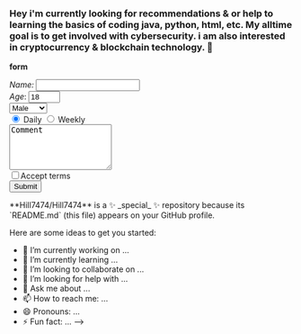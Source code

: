 ### Hey i'm currently looking for recommendations & or help to learning the basics of coding java, python, html, etc. My alltime goal is to get involved with cybersecurity. i am also interested in cryptocurrency & blockchain technology. 👋
<strong>form</strong>
<form action="/action.php" method="post"><em>Name:</em> <input name="name" type="text" /> <br /> <em>Age</em>: <input max="99" min="1" name="age" step="1" type="number" value="18" /> <br /><select name="gender">
<option selected="selected" value="male">Male</option>
<option value="female">Female</option>
</select><br /> <input checked="checked" name="newsletter" type="radio" value="daily" /> Daily <input name="newsletter" type="radio" value="weekly" /> Weekly<br /> <textarea cols="20" name="comments" rows="5">Comment</textarea><br /> <label><input name="terms" type="checkbox" value="tandc" />Accept terms</label> <br /> <input type="submit" value="Submit" /></form>
**Hill7474/Hill7474** is a ✨ _special_ ✨ repository because its `README.md` (this file) appears on your GitHub profile.

Here are some ideas to get you started:

- 🔭 I’m currently working on ...
- 🌱 I’m currently learning ...
- 👯 I’m looking to collaborate on ...
- 🤔 I’m looking for help with ...
- 💬 Ask me about ...
- 📫 How to reach me: ...
- 😄 Pronouns: ...
- ⚡ Fun fact: ...
-->
